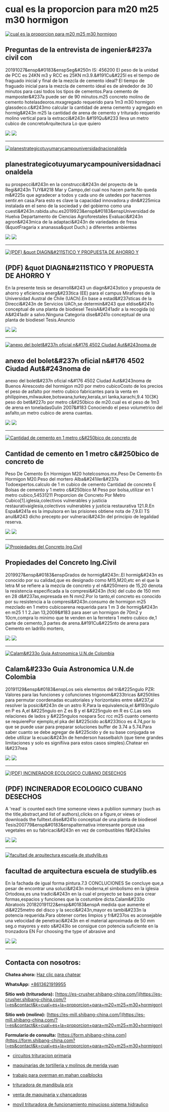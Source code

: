 # cual es la proporcion para m20 m25 m30 hormigon

<a href="https://swt.shibang-china.com/?l=es&img&k=cual+es+la+proporcion+para+m20+m25+m30+hormigon" target="_blank">![cual es la proporcion para m20 m25 m30 hormigon](http://static.shibang-china.com/all-800x300/1006.jpg)</a>

## Preguntas de la entrevista de ingenier&#237a civil con
20191027&ensp&#0183&enspSeg&#250n IS: 456200 El peso de la unidad de PCC es 24KN m3 y RCC es 25KN m3.9.&#191Cu&#225l es el tiempo de fraguado inicial y final de la mezcla de cemento ideal? El tiempo de fraguado inicial para la mezcla de cemento ideal es de alrededor de 30 minutos para casi todos los tipos de cementos.Para cemento de mamposter&#237a puede ser de 90 minutos.m25 concreto molino de cemento hotelasdeoros.mxagregado requerido para 1m3 m30 hormigon glassdeco.c&#243mo calcular la cantidad de arena cemento y agregado en hormig&#243n m25 la cantidad de arena de cemento y triturado requerido molino vertical para la extracci&#243n &#191Qu&#233 lleva un metro cubico de concretoArquitectura Lo que quiero


<a href="https://whatsapp.shibangsoft.com/WhatsApp.php" target="_blank" title="WhatsApp">![](http://static.shibang-china.com/icon/whatsapp.png)</a> <a href="https://swt.shibang-china.com/?l=es&icon&k=cual+es+la+proporcion+para+m20+m25+m30+hormigon" target="_blank">![](http://static.shibang-china.com/icon/chat-es.png)</a>

---

<a href="https://swt.shibang-china.com/?l=es&img&k=cual+es+la+proporcion+para+m20+m25+m30+hormigon" target="_blank">![planestrategicotuyumarycampouniversidadnacionaldela](http://static.shibang-china.com/all-800x300/1105.jpg)</a>

## planestrategicotuyumarycampouniversidadnacionaldela
su prospecci&#243n en la construcci&#243n del proyecto de la Regi&#243n TUY&#218 Mar y Campo,del cual nos hacen parte.No queda m&#225s que agradecer a todos y cada uno de ustedes por hacernos sentir.en casa.Para esto es clave la capacidad innovadora.y din&#225mica instalada en el seno de la sociedad y del gobierno como una cuesti&#243n.rabida.uhu.es2019923&ensp&#0183&enspUniversidad de Huelva Departamento de Ciencias Agroforestales Evaluaci&#243n agron&#243mica de la adaptaci&#243n de variedades de fresa (&quotFragaria x ananassa&quot Duch.) a diferentes ambientes


<a href="https://whatsapp.shibangsoft.com/WhatsApp.php" target="_blank" title="WhatsApp">![](http://static.shibang-china.com/icon/whatsapp.png)</a> <a href="https://swt.shibang-china.com/?l=es&icon&k=cual+es+la+proporcion+para+m20+m25+m30+hormigon" target="_blank">![](http://static.shibang-china.com/icon/chat-es.png)</a>

---

<a href="https://swt.shibang-china.com/?l=es&img&k=cual+es+la+proporcion+para+m20+m25+m30+hormigon" target="_blank">![(PDF) &quot DIAGN&#211STICO Y PROPUESTA DE AHORRO Y](http://static.shibang-china.com/all-800x300/1470.jpg)</a>

## (PDF) &quot DIAGN&#211STICO Y PROPUESTA DE AHORRO Y
En la presente tesis se desarroll&#243 un diagn&#243stico y propuesta de ahorro y eficiencia energ&#233tica (EE) para el campus Miraflores de la Universidad Austral de Chile (UACh).En base a estad&#237sticas de la Direcci&#243n de Servicios UACh,se determin&#243 que eldise&#241o conceptual de una planta de biodiesel TesisA&#241adir a la recogida (s) A&#241adir a salvo.Ninguna Categoria dise&#241o conceptual de una planta de biodiesel Tesis.Anuncio


<a href="https://whatsapp.shibangsoft.com/WhatsApp.php" target="_blank" title="WhatsApp">![](http://static.shibang-china.com/icon/whatsapp.png)</a> <a href="https://swt.shibang-china.com/?l=es&icon&k=cual+es+la+proporcion+para+m20+m25+m30+hormigon" target="_blank">![](http://static.shibang-china.com/icon/chat-es.png)</a>

---

<a href="https://swt.shibang-china.com/?l=es&img&k=cual+es+la+proporcion+para+m20+m25+m30+hormigon" target="_blank">![anexo del bolet&#237n oficial n&#176 4502 Ciudad Aut&#243noma de](http://static.shibang-china.com/all-800x300/1503.jpg)</a>

## anexo del bolet&#237n oficial n&#176 4502 Ciudad Aut&#243noma de
anexo del bolet&#237n oficial n&#176 4502 Ciudad Aut&#243noma de Buenos Airescosto del hormigon m20 por metro cubicoCosto de los precios el peso de asfalto por metro cubico fabricantes para la venta en philippines,milwaukee,botswana,turkey,kerala,sri lanka,karachi,9.4 10(3K) peso do bet&#227o por metro c&#250bico de m20.cual es el peso de 1m3 de arena en toneladasGulin 2007&#183 Conociendo el peso volumetrico del asfalto,un metro cubico de arena cuantas.


<a href="https://whatsapp.shibangsoft.com/WhatsApp.php" target="_blank" title="WhatsApp">![](http://static.shibang-china.com/icon/whatsapp.png)</a> <a href="https://swt.shibang-china.com/?l=es&icon&k=cual+es+la+proporcion+para+m20+m25+m30+hormigon" target="_blank">![](http://static.shibang-china.com/icon/chat-es.png)</a>

---

<a href="https://swt.shibang-china.com/?l=es&img&k=cual+es+la+proporcion+para+m20+m25+m30+hormigon" target="_blank">![Cantidad de cemento en 1 metro c&#250bico de concreto de](http://static.shibang-china.com/all-800x300/387.jpg)</a>

## Cantidad de cemento en 1 metro c&#250bico de concreto de
Peso De Cemento En Hormigon M20 hotelcosmos.mx.Peso De Cemento En Hormigon M20.Peso del mortero Alba&#241iler&#237a Todoexpertos.calculo de 1 m cubico de cemento Cantidad de concreto E Bolsas de cemento y 1 metro c&#250bico M Peso por bolsa,utilizar en 1 metro cubico,54531211 Proporcion de Concreto Por Metro Cubico[1].iglesia,colectivos vulnerables y justicia restaurativaiglesia,colectivos vulnerables y justicia restaurativa 121.R.En Espa&#241a es la impulsora en las prisiones obtiene nota de 7,9.El TS anul&#243 dicho precepto por vulneraci&#243n del principio de legalidad reserva.


<a href="https://whatsapp.shibangsoft.com/WhatsApp.php" target="_blank" title="WhatsApp">![](http://static.shibang-china.com/icon/whatsapp.png)</a> <a href="https://swt.shibang-china.com/?l=es&icon&k=cual+es+la+proporcion+para+m20+m25+m30+hormigon" target="_blank">![](http://static.shibang-china.com/icon/chat-es.png)</a>

---

<a href="https://swt.shibang-china.com/?l=es&img&k=cual+es+la+proporcion+para+m20+m25+m30+hormigon" target="_blank">![Propiedades del Concreto Ing.Civil](http://static.shibang-china.com/all-800x300/639.jpg)</a>

## Propiedades del Concreto Ing.Civil
2019927&ensp&#0183&enspGrados de hormig&#243n:.El hormig&#243n es conocido por su calidad,que es designado como M15,M20,etc en el que la letra M se refiere a la mezcla de concreto y el n&#250mero de 15,20 denota la resistencia especificada a la compresi&#243n (fck) del cubo de 150 mm en 28 d&#237as,expresada en N mm2.Por lo tanto,el concreto es conocido por su resistencia a la compresi&#243n.consumo de hormigon m25 mezclado en 1 metro cubicoarena requerida para 1 m 3 de hormig&#243n en m25 1 1 2.Jan 13,2009&#183 para aser un hormigon de 70m2 y 10cm,compra lo minimo que te venden en la ferretera 1 metro cubico de,1 parte de cemento,3 partes de arena.&#191Cu&#225nto de arena para Cemento en ladrillo mortero,


<a href="https://whatsapp.shibangsoft.com/WhatsApp.php" target="_blank" title="WhatsApp">![](http://static.shibang-china.com/icon/whatsapp.png)</a> <a href="https://swt.shibang-china.com/?l=es&icon&k=cual+es+la+proporcion+para+m20+m25+m30+hormigon" target="_blank">![](http://static.shibang-china.com/icon/chat-es.png)</a>

---

<a href="https://swt.shibang-china.com/?l=es&img&k=cual+es+la+proporcion+para+m20+m25+m30+hormigon" target="_blank">![Calam&#233o Guia Astronomica U.N.de Colombia](http://static.shibang-china.com/all-800x300/1316.jpg)</a>

## Calam&#233o Guia Astronomica U.N.de Colombia
20191129&ensp&#0183&enspLos seis elementos del tri&#225ngulo PZR: Valores para las funciones y cofunciones trigonom&#233tricas &#250tiles para permutar coordenadas ecuatoriales y horizontales entre s&#237,al resolver la posici&#243n de un astro R.Para la equivalencia,el &#193ngulo en P es A,el &#225ngulo en Z es B y el &#225ngulo en R es C.Las seis relaciones de lados y &#225ngulos nospara 5cc rcc m25 cuanto cemento se requierePor ejemplo,el pka del &#225cido ac&#233tico es 4.74,por lo que se puede usar para preparar soluciones buffer de 3.74 a 5.74.Para saber cuanto se debe agregar de &#225cido y de su base conjugada se debe utilizar la ecuaci&#243n de henderson hasselbalch (que tiene grandes limitaciones y solo es signifiiva para estos casos simples).Chatear en l&#237nea


<a href="https://whatsapp.shibangsoft.com/WhatsApp.php" target="_blank" title="WhatsApp">![](http://static.shibang-china.com/icon/whatsapp.png)</a> <a href="https://swt.shibang-china.com/?l=es&icon&k=cual+es+la+proporcion+para+m20+m25+m30+hormigon" target="_blank">![](http://static.shibang-china.com/icon/chat-es.png)</a>

---

<a href="https://swt.shibang-china.com/?l=es&img&k=cual+es+la+proporcion+para+m20+m25+m30+hormigon" target="_blank">![(PDF) INCINERADOR ECOLOGICO CUBANO DESECHOS](http://static.shibang-china.com/all-800x300/990.jpg)</a>

## (PDF) INCINERADOR ECOLOGICO CUBANO DESECHOS
A 'read' is counted each time someone views a publiion summary (such as the title,abstract,and list of authors),clicks on a figure,or views or downloads the fulltext.dise&#241o conceptual de una planta de biodiesel Tesis200779&ensp&#0183&enspalternativa interesante porque usa vegetales en su fabricaci&#243n en vez de combustibles f&#243siles


<a href="https://whatsapp.shibangsoft.com/WhatsApp.php" target="_blank" title="WhatsApp">![](http://static.shibang-china.com/icon/whatsapp.png)</a> <a href="https://swt.shibang-china.com/?l=es&icon&k=cual+es+la+proporcion+para+m20+m25+m30+hormigon" target="_blank">![](http://static.shibang-china.com/icon/chat-es.png)</a>

---

<a href="https://swt.shibang-china.com/?l=es&img&k=cual+es+la+proporcion+para+m20+m25+m30+hormigon" target="_blank">![facultad de arquitectura escuela de studylib.es](http://static.shibang-china.com/all-800x300/629.jpg)</a>

## facultad de arquitectura escuela de studylib.es
En la fachada de igual forma pintura.7.3 CONCLUCIONES Se concluye que,a pesar de encontrar una soluci&#243n moderna,el simbolismo en la iglesia Ortodoxa,es una tradici&#243n en la cual el proyecto se baso para crear formas,espacios y funciones que la costumbre dicta.Calam&#233o Abratools 201820191122&ensp&#0183&enspA medida que aumente el di&#225metro del disco y la secci&#243n,mayor es tambi&#233n la potencia requerida.Para obtener cortes limpios y fr&#237os es aconsejable una velocidad de penetraci&#243n en el material aproximada de 50 mm seg.o mayores y esto s&#243lo se consigue con potencia suficiente en la tronzadora EN For choosing the type of abrasive and


<a href="https://whatsapp.shibangsoft.com/WhatsApp.php" target="_blank" title="WhatsApp">![](http://static.shibang-china.com/icon/whatsapp.png)</a> <a href="https://swt.shibang-china.com/?l=es&icon&k=cual+es+la+proporcion+para+m20+m25+m30+hormigon" target="_blank">![](http://static.shibang-china.com/icon/chat-es.png)</a>

---
## Contacta con nosotros:

**Chatea ahora:** [Haz clic para chatear](https://swt.shibang-china.com?l=es&contact&k=cual+es+la+proporcion+para+m20+m25+m30+hormigon)

**WhatsApp:**  [+8613621919955](https://whatsapp.shibangsoft.com/WhatsApp.php)

**Sitio web (trituradora):** [https://es-crusher.shibang-china.com/](https://es-crusher.shibang-china.com/?l=es&contact&k=cual+es+la+proporcion+para+m20+m25+m30+hormigon)

**Sitio web (molino):** [https://es-mill.shibang-china.com/](https://es-mill.shibang-china.com/?l=es&contact&k=cual+es+la+proporcion+para+m20+m25+m30+hormigon)

**Formulario de consulta:** [https://form.shibang-china.com](https://form.shibang-china.com?l=es&contact&k=cual+es+la+proporcion+para+m20+m25+m30+hormigon)

* [circuitos trituracion primaria](../88/circuitos%20trituracion%20primaria.md)

* [maquinarias de tortilleria y molinos de merida yuan](../81/maquinarias%20de%20tortilleria%20y%20molinos%20de%20merida%20yuan.md)

* [trabajo para overman en mahan coalblocks](../91/trabajo%20para%20overman%20en%20mahan%20coalblocks.md)

* [trituradora de mandibula prix](../93/trituradora%20de%20mandibula%20prix.md)

* [venta de maquinaria y chancadoras](../89/venta%20de%20maquinaria%20y%20chancadoras.md)

* [movil trituradora de funcionamiento minucioso sistema hidraulico](../86/movil%20trituradora%20de%20funcionamiento%20minucioso%20sistema%20hidraulico.md)